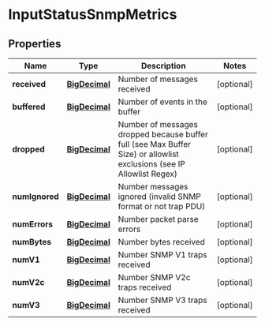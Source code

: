 # InputStatusSnmpMetrics

## Properties
Name | Type | Description | Notes
------------ | ------------- | ------------- | -------------
**received** | [**BigDecimal**](BigDecimal.md) | Number of messages received |  [optional]
**buffered** | [**BigDecimal**](BigDecimal.md) | Number of events in the buffer |  [optional]
**dropped** | [**BigDecimal**](BigDecimal.md) | Number of messages dropped because buffer full (see Max Buffer Size) or allowlist exclusions (see IP Allowlist Regex) |  [optional]
**numIgnored** | [**BigDecimal**](BigDecimal.md) | Number messages ignored (invalid SNMP format or not trap PDU) |  [optional]
**numErrors** | [**BigDecimal**](BigDecimal.md) | Number packet parse errors |  [optional]
**numBytes** | [**BigDecimal**](BigDecimal.md) | Number bytes received |  [optional]
**numV1** | [**BigDecimal**](BigDecimal.md) | Number SNMP V1 traps received |  [optional]
**numV2c** | [**BigDecimal**](BigDecimal.md) | Number SNMP V2c traps received |  [optional]
**numV3** | [**BigDecimal**](BigDecimal.md) | Number SNMP V3 traps received |  [optional]
